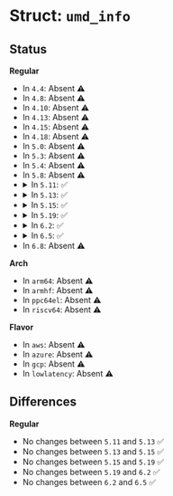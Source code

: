 # Struct: <code>umd_info</code>

## Status
<b>Regular</b>
<ul>
<li>
In <code>4.4</code>: Absent ⚠️
</li>
<li>
In <code>4.8</code>: Absent ⚠️
</li>
<li>
In <code>4.10</code>: Absent ⚠️
</li>
<li>
In <code>4.13</code>: Absent ⚠️
</li>
<li>
In <code>4.15</code>: Absent ⚠️
</li>
<li>
In <code>4.18</code>: Absent ⚠️
</li>
<li>
In <code>5.0</code>: Absent ⚠️
</li>
<li>
In <code>5.3</code>: Absent ⚠️
</li>
<li>
In <code>5.4</code>: Absent ⚠️
</li>
<li>
In <code>5.8</code>: Absent ⚠️
</li>
<li>
<details>
<summary>In <code>5.11</code>: ✅</summary>

```c
struct umd_info {
    const char *driver_name;
    struct file *pipe_to_umh;
    struct file *pipe_from_umh;
    struct path wd;
    struct pid *tgid;
};
```
</details>
</li>
<li>
<details>
<summary>In <code>5.13</code>: ✅</summary>

```c
struct umd_info {
    const char *driver_name;
    struct file *pipe_to_umh;
    struct file *pipe_from_umh;
    struct path wd;
    struct pid *tgid;
};
```
</details>
</li>
<li>
<details>
<summary>In <code>5.15</code>: ✅</summary>

```c
struct umd_info {
    const char *driver_name;
    struct file *pipe_to_umh;
    struct file *pipe_from_umh;
    struct path wd;
    struct pid *tgid;
};
```
</details>
</li>
<li>
<details>
<summary>In <code>5.19</code>: ✅</summary>

```c
struct umd_info {
    const char *driver_name;
    struct file *pipe_to_umh;
    struct file *pipe_from_umh;
    struct path wd;
    struct pid *tgid;
};
```
</details>
</li>
<li>
<details>
<summary>In <code>6.2</code>: ✅</summary>

```c
struct umd_info {
    const char *driver_name;
    struct file *pipe_to_umh;
    struct file *pipe_from_umh;
    struct path wd;
    struct pid *tgid;
};
```
</details>
</li>
<li>
<details>
<summary>In <code>6.5</code>: ✅</summary>

```c
struct umd_info {
    const char *driver_name;
    struct file *pipe_to_umh;
    struct file *pipe_from_umh;
    struct path wd;
    struct pid *tgid;
};
```
</details>
</li>
<li>
In <code>6.8</code>: Absent ⚠️
</li>
</ul>
<b>Arch</b>
<ul>
<li>
In <code>arm64</code>: Absent ⚠️
</li>
<li>
In <code>armhf</code>: Absent ⚠️
</li>
<li>
In <code>ppc64el</code>: Absent ⚠️
</li>
<li>
In <code>riscv64</code>: Absent ⚠️
</li>
</ul>
<b>Flavor</b>
<ul>
<li>
In <code>aws</code>: Absent ⚠️
</li>
<li>
In <code>azure</code>: Absent ⚠️
</li>
<li>
In <code>gcp</code>: Absent ⚠️
</li>
<li>
In <code>lowlatency</code>: Absent ⚠️
</li>
</ul>

## Differences
<b>Regular</b>
<ul>
<li>
No changes between <code>5.11</code> and <code>5.13</code> ✅
</li>
<li>
No changes between <code>5.13</code> and <code>5.15</code> ✅
</li>
<li>
No changes between <code>5.15</code> and <code>5.19</code> ✅
</li>
<li>
No changes between <code>5.19</code> and <code>6.2</code> ✅
</li>
<li>
No changes between <code>6.2</code> and <code>6.5</code> ✅
</li>
</ul>
